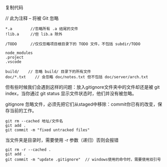 复制代码

// 此为注释 – 将被 Git 忽略
```
*.a        //忽略所有 .a 结尾的文件
!lib.a     //但 lib.a 除外

/TODO      //仅仅忽略项目根目录下的 TODO 文件，不包括 subdir/TODO

node_modules
.project
.vscode

build/    // 忽略 build/ 目录下的所有文件
doc/*.txt    // 会忽略 doc/notes.txt 但不包括 doc/server/arch.txt
```
但有些时候我们会遇到这样的问题：放入gitignore文件夹中的文件却还是被 git index，当你通过 git status 显示文件状态时，他们并没有被忽略。

gitignore 忽略文件，必须先把它们从staged中移除：commit你已有的改变，保存当前的工作。
```git
git rm --cached 地址/文件名
git add .
git commit -m "fixed untracked files"
```
当文件夹是目录时，需要使用 -r 参数（递归）否则会报错
```git
git rm -r --cached .
git add .
git commit -m "update .gitignore"  // windows使用的命令时，需要使用双引号
```
